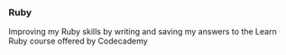 ### Ruby

Improving my Ruby skills by writing and saving my answers to the Learn Ruby course offered by Codecademy
